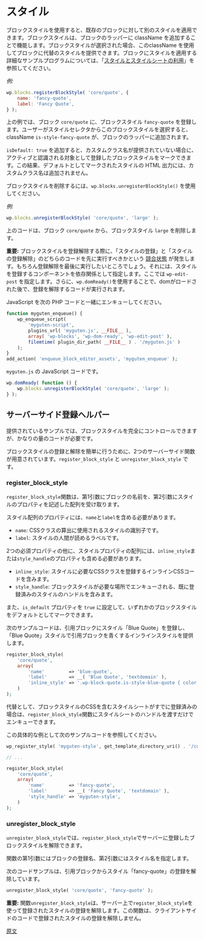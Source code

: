 <!--
# Styles
 -->
# スタイル

<!--
Block Styles allow alternative styles to be applied to existing blocks. They work by adding a className to the block's wrapper. This className can be used to provide an alternative styling for the block if the block style is selected. See the [Getting Started with JavaScript tutorial](/docs/how-to-guides/javascript/) for a full example.
Block Styles allow alternative styles to be applied to existing blocks. They work by adding a className to the block's wrapper. This className can be used to provide an alternative styling for the block if the block style is selected. See the [Use styles and stylesheets](/docs/how-to-guides/block-tutorial/applying-styles-with-stylesheets.md) for a full example on how to apply styles to a block.
 -->
ブロックスタイルを使用すると、既存のブロックに対して別のスタイルを適用できます。ブロックスタイルは、ブロックのラッパーに className を追加することで機能します。ブロックスタイルが選択された場合、このclassName を使用してブロックに代替のスタイルを提供できます。ブロックにスタイルを適用する詳細なサンプルプログラムについては、「[スタイルとスタイルシートの利用](https://ja.wordpress.org/team/handbook/block-editor/how-to-guides/block-tutorial/applying-styles-with-stylesheets/)」を参照してください。

<!--
_Example:_
 -->
_例:_

```js
wp.blocks.registerBlockStyle( 'core/quote', {
	name: 'fancy-quote',
	label: 'Fancy Quote',
} );
```

<!--
The example above registers a block style named `fancy-quote` to the `core/quote` block. When the user selects this block style from the styles selector, an `is-style-fancy-quote` className will be added to the block's wrapper.
 -->
上の例では、ブロック `core/quote` に、ブロックスタイル `fancy-quote` を登録します。ユーザーがスタイルセレクタからこのブロックスタイルを選択すると、className `is-style-fancy-quote` が、ブロックのラッパーに追加されます。

<!--
By adding `isDefault: true` you can mark the registered block style as the one that is recognized as active when no custom class name is provided. It also means that there will be no custom class name added to the HTML output for the style that is marked as default.
 -->
`isDefault: true` を追加すると、カスタムクラス名が提供されていない場合に、アクティブと認識される対象として登録したブロックスタイルをマークできます。この結果、デフォルトとしてマークされたスタイルの HTML 出力には、カスタムクラス名は追加されません。

<!--
To remove a block style use `wp.blocks.unregisterBlockStyle()`.
 -->
ブロックスタイルを削除するには、`wp.blocks.unregisterBlockStyle()` を使用してください。

<!--
_Example:_
 -->
_例:_

```js
wp.blocks.unregisterBlockStyle( 'core/quote', 'large' );
```

<!--
The above removes the block style named `large` from the `core/quote` block.
 -->
上のコードは、ブロック `core/quote` から、ブロックスタイル `large` を削除します。

<!--
**Important:** When unregistering a block style, there can be a [race condition](https://en.wikipedia.org/wiki/Race_condition) on which code runs first: registering the style, or unregistering the style. You want your unregister code to run last. The way to do that is specify the component that is registering the style as a dependency, in this case `wp-edit-post`. Additionally, using `wp.domReady()` ensures the unregister code runs once the dom is loaded.
 -->
**重要:** ブロックスタイルを登録解除する際に、「スタイルの登録」と「スタイルの登録解除」のどちらのコードを先に実行すべきかという [競合状態](https://en.wikipedia.org/wiki/Race_condition) が発生します。もちろん登録解除を最後に実行したいところでしょう。それには、スタイルを登録するコンポーネントを依存関係として指定します。ここでは `wp-edit-post` を指定します。さらに、`wp.domReady()`を使用することで、domがロードされた後で、登録を解除するコードが実行されます。

<!--
Enqueue your JavaScript with the following PHP code:
 -->
JavaScript を次の PHP コードと一緒にエンキューしてください。

```php
function myguten_enqueue() {
	wp_enqueue_script(
		'myguten-script',
		plugins_url( 'myguten.js', __FILE__ ),
		array( 'wp-blocks', 'wp-dom-ready', 'wp-edit-post' ),
		filemtime( plugin_dir_path( __FILE__ ) . '/myguten.js' )
	);
}
add_action( 'enqueue_block_editor_assets', 'myguten_enqueue' );
```

<!--
The JavaScript code in `myguten.js`:
 -->
`myguten.js` の JavaScript コードです。

```js
wp.domReady( function () {
	wp.blocks.unregisterBlockStyle( 'core/quote', 'large' );
} );
```

<!--
## Server-side registration helper
 -->
## サーバーサイド登録ヘルパー

<!--
While the samples provided do allow full control of block styles, they do require a considerable amount of code.
 -->
提供されているサンプルでは、ブロックスタイルを完全にコントロールできますが、かなりの量のコードが必要です。

<!--
To simplify the process of registering and unregistering block styles, two server-side functions are also available: `register_block_style`, and `unregister_block_style`.
 -->
ブロックスタイルの登録と解除を簡単に行うために、2つのサーバーサイド関数が用意されています。`register_block_style` と `unregister_block_style` です。

<!--
### register_block_style
 -->
### register_block_style

<!--
The `register_block_style` function receives the name of the block as the first argument and an array describing properties of the style as the second argument.
 -->
`register_block_style`関数は、第1引数にブロックの名前を、第2引数にスタイルのプロパティを記述した配列を受け取ります。

<!--
The properties of the style array must include `name` and `label`:
 -->
スタイル配列のプロパティには、`name`と`label`を含める必要があります。

<!--
-   `name`: The identifier of the style used to compute a CSS class.
-   `label`: A human-readable label for the style.
 -->
-   `name`: CSSクラスの算出に使用されるスタイルの識別子です。
-   `label`: スタイルの人間が読めるラベルです。

<!--
Besides the two mandatory properties, the styles properties array should also include an `inline_style` or a `style_handle` property:
 -->
2つの必須プロパティの他に、スタイルプロパティの配列には、`inline_style`または`style_handle`のプロパティも含める必要があります。

<!--
-   `inline_style`: Contains inline CSS code that registers the CSS class required for the style.
-   `style_handle`: Contains the handle to an already registered style that should be enqueued in places where block styles are needed.
 -->
-   `inline_style`: スタイルに必要なCSSクラスを登録するインラインCSSコードを含みます。
-   `style_handle`: ブロックスタイルが必要な場所でエンキューされる、既に登録済みのスタイルのハンドルを含みます。

<!--
It is also possible to set the `is_default` property to `true` to mark one of the block styles as the default one.
 -->
また、`is_default` プロパティを `true` に設定して、いずれかのブロックスタイルをデフォルトとしてマークできます。

<!--
The following code sample registers a style for the quote block named "Blue Quote", and provides an inline style that makes quote blocks with the "Blue Quote" style have blue color:
 -->
次のサンプルコードは、引用ブロックにスタイル「Blue Quote」を登録し、「Blue Quote」スタイルで引用ブロックを青くするインラインスタイルを提供します。

```php
register_block_style(
    'core/quote',
    array(
        'name'         => 'blue-quote',
        'label'        => __( 'Blue Quote', 'textdomain' ),
        'inline_style' => '.wp-block-quote.is-style-blue-quote { color: blue; }',
    )
);
```

<!--
Alternatively, if a stylesheet was already registered which contains the CSS for the block style, it is possible to just pass the stylesheet's handle so `register_block_style` function will make sure it is enqueued.
 -->
代替として、ブロックスタイルのCSSを含むスタイルシートがすでに登録済みの場合は、`register_block_style`関数にスタイルシートのハンドルを渡すだけでエンキューできます。

<!--
The following code sample provides an example of this use case:
 -->
この具体的な例として次のサンプルコードを参照してください。

```php
wp_register_style( 'myguten-style', get_template_directory_uri() . '/custom-style.css' );

// ...

register_block_style(
    'core/quote',
    array(
        'name'         => 'fancy-quote',
        'label'        => __( 'Fancy Quote', 'textdomain' ),
        'style_handle' => 'myguten-style',
    )
);
```

<!--
### unregister_block_style
 -->
### unregister_block_style

<!--
`unregister_block_style` allows unregistering a block style previously registered on the server using `register_block_style`.
 -->
`unregister_block_style`では、`register_block_style`でサーバーに登録したブロックスタイルを解除できます。

<!--
The function's first argument is the registered name of the block, and the name of the style as the second argument.
 -->
関数の第1引数にはブロックの登録名、第2引数にはスタイル名を指定します。

<!--
The following code sample unregisters the style named 'fancy-quote' from the quote block:
 -->
次のコードサンプルは、引用ブロックからスタイル「fancy-quote」の登録を解除しています。

```php
unregister_block_style( 'core/quote', 'fancy-quote' );
```

<!--
**Important:** The function `unregister_block_style` only unregisters styles that were registered on the server using `register_block_style`. The function does not unregister a style registered using client-side code.
 -->
**重要:** 関数`unregister_block_style`は、サーバー上で`register_block_style`を使って登録されたスタイルの登録を解除します。この関数は、クライアントサイドのコードで登録されたスタイルの登録を解除しません。

[原文](https://github.com/WordPress/gutenberg/blob/trunk/docs/reference-guides/block-api/block-styles.md)
